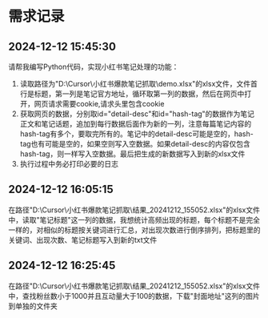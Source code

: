 # 需求记录

## 2024-12-12 15:45:30
请帮我编写Python代码，实现小红书笔记处理的功能：
1. 读取路径为"D:\Cursor\小红书爆款笔记抓取\demo.xlsx"的xlsx文件，文件首行是标题，第一列是笔记官方地址，循环取第一列的数据，然后在网页中打开，网页请求需要cookie,请求头里包含cookie
2. 获取网页的数据，分别取id="detail-desc"和id="hash-tag"的数据作为笔记正文和笔记话题，追加到每行数据后面作为新的一列，注意每篇笔记内容的hash-tag有多个，要取完所有的。笔记中的detail-desc可能是空的，hash-tag也有可能是空的，如果空则写入空数据。如果detail-desc的内容仅包含hash-tag，则一样写入空数据。最后把生成的新数据写入到新的xlsx文件
3. 执行过程中务必打印必要的日志

## 2024-12-12 16:05:15
在路径"D:\Cursor\小红书爆款笔记抓取\结果_20241212_155052.xlsx"的xlsx文件中，读取"笔记标题"这一列的数据，我想统计高频出现的标题，每个标题不是完全一样的，对相似的标题按关键词进行汇总，对出现次数进行倒序排列，把标题里的关键词、出现次数、笔记标题写入到新的txt文件

## 2024-12-12 16:25:45
在路径"D:\Cursor\小红书爆款笔记抓取\结果_20241212_155052.xlsx"的xlsx文件中，查找粉丝数小于1000并且互动量大于100的数据，下载"封面地址"这列的图片到单独的文件夹 